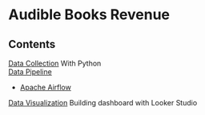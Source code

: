 Audible Books Revenue
============

## Contents

[Data Collection](audibleBook_Revenue.ipynb) With Python <br>
[Data Pipeline](sections/data-pipeline)
  - [Apache Airflow](sections/data-pipeline/apache-airflow.md) <br>

[Data Visualization](sections/looker-studio.md) Building dashboard with Looker Studio

